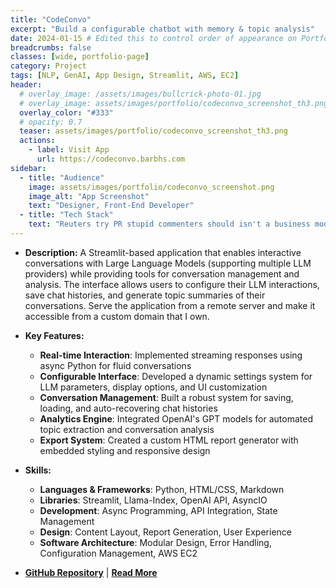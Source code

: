 ```yaml
---
title: "CodeConvo"
excerpt: "Build a configurable chatbot with memory & topic analysis"
date: 2024-01-15 # Edited this to control order of appearance on Portfolio collections
breadcrumbs: false
classes: [wide, portfolio-page]
category: Project
tags: [NLP, GenAI, App Design, Streamlit, AWS, EC2]
header:
  # overlay_image: /assets/images/bullcrick-photo-01.jpg
  # overlay_image: assets/images/portfolio/codeconvo_screenshot_th3.png
  overlay_color: "#333"
  # opacity: 0.7
  teaser: assets/images/portfolio/codeconvo_screenshot_th3.png
  actions:
    - label: Visit App
      url: https://codeconvo.barbhs.com
sidebar:
  - title: "Audience"
    image: assets/images/portfolio/codeconvo_screenshot.png
    image_alt: "App Screenshot"
    text: "Designer, Front-End Developer"
  - title: "Tech Stack"
    text: "Reuters try PR stupid commenters should isn't a business model"
---
```


- **Description:** A Streamlit-based application that enables interactive conversations with Large Language Models (supporting multiple LLM providers) while providing tools for conversation management and analysis. The interface allows users to configure their LLM interactions, save chat histories, and generate topic summaries of their conversations. Serve the application from a remote server and make it accessible from a custom domain that I own.  

- **Key Features:**
  - **Real-time Interaction**: Implemented streaming responses using async Python for fluid conversations
  - **Configurable Interface**: Developed a dynamic settings system for LLM parameters, display options, and UI customization
  - **Conversation Management**: Built a robust system for saving, loading, and auto-recovering chat histories
  - **Analytics Engine**: Integrated OpenAI's GPT models for automated topic extraction and conversation analysis
  - **Export System**: Created a custom HTML report generator with embedded styling and responsive design

- **Skills:** 
  - **Languages & Frameworks**: Python, HTML/CSS, Markdown
  - **Libraries**: Streamlit, Llama-Index, OpenAI API, AsyncIO
  - **Development**: Async Programming, API Integration, State Management
  - **Design**: Content Layout, Report Generation, User Experience
  - **Software Architecture**: Modular Design, Error Handling, Configuration Management, AWS EC2

- **[GitHub Repository](https://github.com/dagny099/agentic_rag_kg/)** | **[Read More](https://codeconvo.barbhs.com/)**
